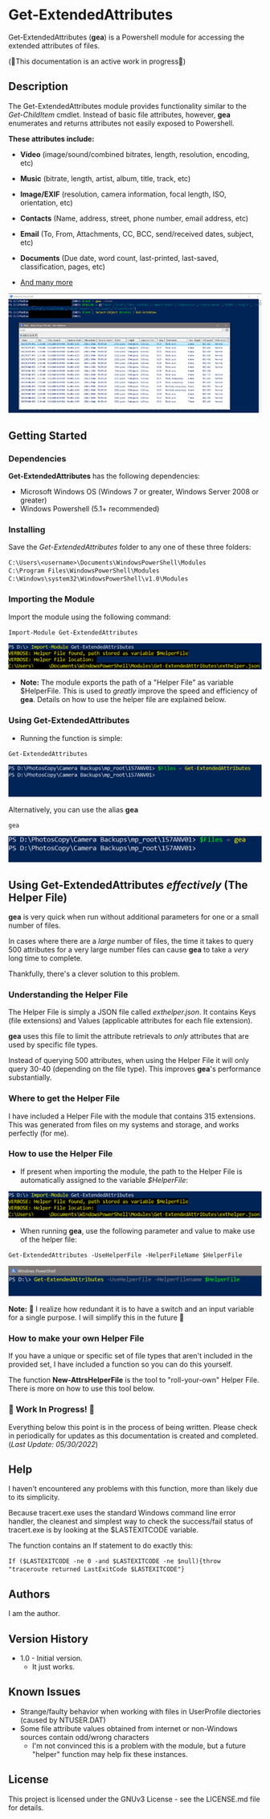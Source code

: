 # Get-ExtendedAttributes

Get-ExtendedAttributes (**gea**) is a Powershell module for accessing the extended attributes of files.

(👷This documentation is an active work in progress👷)

## Description

The Get-ExtendedAttributes module provides functionality similar to the *Get-ChildItem* cmdlet. Instead of basic file attributes, however, **gea** enumerates and returns attributes not easily exposed to Powershell.

**These attributes include:**

* **Video** (image/sound/combined bitrates, length, resolution, encoding, etc)
* **Music** (bitrate, length, artist, album, title, track, etc)
* **Image/EXIF** (resolution, camera information, focal length, ISO, orientation, etc)
* **Contacts** (Name, address, street, phone number, email address, etc)
* **Email** (To, From, Attachments, CC, BCC, send/received dates, subject, etc)
* **Documents** (Due date, word count, last-printed, last-saved, classification, pages, etc)

* [And many more](https://stackoverflow.com/questions/22382010/what-options-are-available-for-shell32-folder-getdetailsof/62279888#62279888)

![Example of Photo management](/.github/images/photosexample.png)


## Getting Started

### Dependencies

**Get-ExtendedAttributes** has the following dependencies:
* Microsoft Windows OS (Windows 7 or greater, Windows Server 2008 or greater)
* Windows Powershell (5.1+ recommended)


### Installing
Save the *Get-ExtendedAttributes* folder to any one of these three folders:

```
C:\Users\<username>\Documents\WindowsPowerShell\Modules
C:\Program Files\WindowsPowerShell\Modules        
C:\Windows\system32\WindowsPowerShell\v1.0\Modules
```

### Importing the Module

Import the module using the following command:

```
Import-Module Get-ExtendedAttributes
```

![Import-Module](/.github/images/import-module.png)

* **Note:** The module exports the path of a "Helper File" as variable $HelperFile. This is used to *greatly* improve the speed and efficiency of **gea**. Details on how to use the helper file are explained below.

### Using Get-ExtendedAttributes

* Running the function is simple:

```
Get-ExtendedAttributes
```
![Get-ExtendedAttributes](/.github/images/get_extendedattributes.png)

Alternatively, you can use the alias **gea**

```
gea
```
![gea](/.github/images/g_ea.png)


## Using Get-ExtendedAttributes *effectively* (The Helper File)

**gea** is very quick when run without additional parameters for one or a small number of files.

In cases where there are a *large* number of files, the time it takes to query 500 attributes for a very large number files can cause **gea** to take a *very* long time to complete.

Thankfully, there's a clever solution to this problem.

### Understanding the Helper File

The Helper File is simply a JSON file called *exthelper.json*. It contains Keys (file extensions) and Values (applicable attributes for each file extension).

**gea** uses this file to limit the attribute retrievals to *only* attributes that are used by specific file types.

Instead of querying 500 attributes, when using the Helper File it will only query 30-40 (depending on the file type). This improves **gea**'s performance substantially.

### Where to get the Helper File

I have included a Helper File with the module that contains 315 extensions. This was generated from files on my systems and storage, and works perfectly (for me).

### How to use the Helper File

* If present when importing the module, the path to the Helper File is automatically assigned to the variable *$HelperFile*:

![Import-Module](/.github/images/import-module.png)

* When running **gea**, use the following parameter and value to make use of the helper file:

```
Get-ExtendedAttributes -UseHelperFile -HelperFileName $HelperFile
```

![Use Helper File](/.github/images/usehelperfile.png)

**Note:** 👷 I realize how redundant it is to have a switch and an input variable for a single purpose. I will simplify this in the future 👷



### How to make your own Helper File

If you have a unique or specific set of file types that aren't included in the provided set, I have included a function so you can do this yourself.

The function **New-AttrsHelperFile** is the tool to "roll-your-own" Helper File. There is more on how to use this tool below.


### 👷 Work In Progress! 👷
Everything below this point is in the process of being written. Please check in periodically for updates as this documentation is created and completed. (*Last Update: 05/30/2022*)


## Help

I haven't encountered any problems with this function, more than likely due to its simplicity.

Because tracert.exe uses the standard Windows command line error handler, the cleanest and simplest way to check the success/fail status of tracert.exe is by looking at the $LASTEXITCODE variable.

The function contains an If statement to do exactly this:
```
If ($LASTEXITCODE -ne 0 -and $LASTEXITCODE -ne $null){throw "traceroute returned LastExitCode $LASTEXITCODE"}
```

## Authors

I am the author.

## Version History

* 1.0 - Initial version.
    * It just works.

## Known Issues
* Strange/faulty behavior when working with files in UserProfile diectories (caused by NTUSER.DAT)
* Some file attribute values obtained from internet or non-Windows sources contain odd/wrong characters
    * I'm not convinced this is a problem with the module, but a future "helper" function may help fix these instances.

## License

This project is licensed under the GNUv3 License - see the LICENSE.md file for details.

